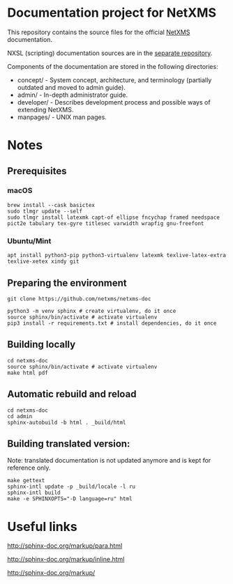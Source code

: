 # Documentation project for NetXMS

This repository contains the source files for the official [NetXMS](https://netxms.com) documentation.

NXSL (scripting) documentation sources are in the [separate repository](https://github.com/netxms/nxsl-doc).

Components of the documentation are stored in the following directories:

- concept/ - System concept, architecture, and terminology (partially outdated and moved to admin guide).
- admin/ - In-depth administrator guide.
- developer/ - Describes development process and possible ways of extending NetXMS.
- manpages/ - UNIX man pages.

# Notes

## Prerequisites

### macOS

```shell
brew install --cask basictex
sudo tlmgr update --self
sudo tlmgr install latexmk capt-of ellipse fncychap framed needspace pict2e tabulary tex-gyre titlesec varwidth wrapfig gnu-freefont
```

### Ubuntu/Mint

```shell
apt install python3-pip python3-virtualenv latexmk texlive-latex-extra texlive-xetex xindy git
```

## Preparing the environment

```shell
git clone https://github.com/netxms/netxms-doc

python3 -m venv sphinx # create virtualenv, do it once
source sphinx/bin/activate # activate virtualenv
pip3 install -r requirements.txt # install dependencies, do it once
```

## Building locally

```shell
cd netxms-doc
source sphinx/bin/activate # activate virtualenv
make html pdf
```

## Automatic rebuild and reload

```shell
cd netxms-doc
cd admin
sphinx-autobuild -b html . _build/html
```

## Building translated version:

Note: translated documentation is not updated anymore and is kept for reference only.

```shell
make gettext
sphinx-intl update -p _build/locale -l ru
sphinx-intl build
make -e SPHINXOPTS="-D language=ru" html
```

# Useful links

http://sphinx-doc.org/markup/para.html

http://sphinx-doc.org/markup/inline.html

http://sphinx-doc.org/markup/
